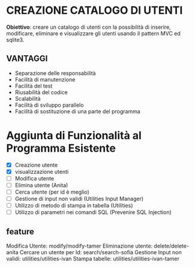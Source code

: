 # CREAZIONE CATALOGO DI UTENTI

**Obiettivo**: creare un catalogo di utenti con la possibilità di inserire, modificare, eliminare e visualizzare gli utenti usando il pattern MVC ed sqlite3.

## VANTAGGI

- Separazione delle responsabilità
- Facilità di manutenzione
- Facilità del test
- Riusabilità del codice
- Scalabilità
- Facilità di sviluppo parallelo
- Facilità di sostituzione di una parte del programma

# Aggiunta di Funzionalità al Programma Esistente

- [x] Creazione utente
- [x] visualizzazione utenti
- [ ] Modifica utente
- [ ] Elimina utente (Anita)
- [ ] Cerca utente (per id è meglio)
- [ ] Gestione di input non validi (Utilities Input Manager)
- [ ] Utilizzo di metodo di stampa in tabella (Utilities)
- [ ] Utilizzo di parametri nei comandi SQL (Prevenire SQL Injection)

## feature

Modifica Utente:                modify/modify-tamer
Eliminazione utente:            delete/delete-anita
Cercare un utente per Id:       search/search-sofia
Gestione Input non validi:      utilities/utilities-ivan
Stampa tabelle:                 utilities/utilities-ivan-tamer
